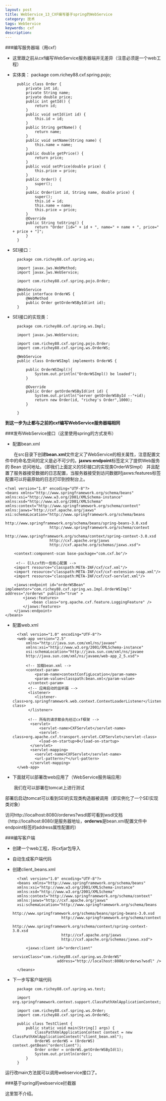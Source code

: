 ```yaml
---
layout: post
title: WebService_13_CXF编写基于spring的WebService
category: 技术
tags: WebService
keywords: cxf
description: 
---
```

###编写服务器端（用cxf）
* 这里跟之前从cxf编写WebService服务器端并无差异（注意必须是一个web工程）

* 实体类：
		package com.richey88.cxf.spring.pojo;
		
		public class Order {
			private int id;
			private String name;
			private double price;
			public int getId() {
				return id;
			}
			public void setId(int id) {
				this.id = id;
			}
			public String getName() {
				return name;
			}
			public void setName(String name) {
				this.name = name;
			}
			public double getPrice() {
				return price;
			}
			public void setPrice(double price) {
				this.price = price;
			}
			public Order() {
				super();
			}
			public Order(int id, String name, double price) {
				super();
				this.id = id;
				this.name = name;
				this.price = price;
			}
			@Override
			public String toString() {
				return "Order [id=" + id + ", name=" + name + ", price=" + price + "]";
			}
		}

* SEI接口：
	
		package com.richey88.cxf.spring.ws;
		
		import javax.jws.WebMethod;
		import javax.jws.WebService;
		
		import com.richey88.cxf.spring.pojo.Order;
		
		@WebService
		public interface OrderWS {
			@WebMethod
			public Order getOrderWSById(int id);
		}

* SEI接口的实现类：
	
		package com.richey88.cxf.spring.ws.Impl;
		
		import javax.jws.WebService;
		
		import com.richey88.cxf.spring.pojo.Order;
		import com.richey88.cxf.spring.ws.OrderWS;
		
		@WebService
		public class OrderWSImpl implements OrderWS {
		
			public OrderWSImpl(){
				System.out.println("OrderWSImpl() be loaded");
			}

			@Override
			public Order getOrderWSById(int id) {
				System.out.println("server getOrderWSById --"+id);
				return new Order(id, "richey's Order",1000);
			}
		
		}

**到这一步为止都与之前的cxf编写WebService服务器端相同**

###发布WebService接口（这里使用spring的方式发布）

* 配置bean.xml

　　在src目录下创建**bean.xml**文件定义了WebService的相关属性，注意配置文件中的命名空间的定义是必不可少的。**jaxws:endpoint**标签定义了提供Web服务的 Bean 访问地址。（即我们上面定义的SEI接口的实现类OrderWSImpl） 并且配置了服务器接受数据的日志配置，当服务器接受到访问数据时jaxws:features标签配置可以将最原始的日志打印到控制台上。


	<?xml version="1.0" encoding="UTF-8"?> 
	<beans xmlns="http://www.springframework.org/schema/beans" 
	xmlns:xsi="http://www.w3.org/2001/XMLSchema-instance" 
	xmlns:xsd="http://www.w3.org/2001/XMLSchema" 
	xmlns:context="http://www.springframework.org/schema/context" 
	xmlns:jaxws="http://cxf.apache.org/jaxws" 
	xsi:schemaLocation="http://www.springframework.org/schema/beans 
	                    http://www.springframework.org/schema/beans/spring-beans-3.0.xsd 
	                    http://www.springframework.org/schema/context 
	                    http://www.springframework.org/schema/context/spring-context-3.0.xsd 
	                    http://cxf.apache.org/jaxws  
	                    http://cxf.apache.org/schemas/jaxws.xsd">  
	 
	    <context:component-scan base-package="com.cxf.bo"/> 
	     
	     <!-- 引入cxf的一些核心配置 -->
	    <import resource="classpath:META-INF/cxf/cxf.xml"/> 
	    <import resource="classpath:META-INF/cxf/cxf-extension-soap.xml"/> 
	    <import resource="classpath:META-INF/cxf/cxf-servlet.xml"/> 
	 
	    <jaxws:endpoint id="orderWSBean" implementor="com.richey88.cxf.spring.ws.Impl.OrderWSImpl" address="/orderws" publish="true" > 
	        <jaxws:features>  
	            <bean class="org.apache.cxf.feature.LoggingFeature" />  
	        </jaxws:features>  
	    </jaxws:endpoint>  
	</beans> 

* 配置web.xml

		<?xml version="1.0" encoding="UTF-8"?> 
		<web-app version="2.5"  
		    xmlns="http://java.sun.com/xml/ns/javaee"  
		    xmlns:xsi="http://www.w3.org/2001/XMLSchema-instance"  
		    xsi:schemaLocation="http://java.sun.com/xml/ns/javaee  
		    http://java.sun.com/xml/ns/javaee/web-app_2_5.xsd"> 
		    
		    <!-- 加载bean.xml -->
		    <context-param> 
		        <param-name>contextConfigLocation</param-name> 
		        <param-value>classpath:bean.xml</param-value> 
		     </context-param> 
		     <!-- 应用启动的监听器 -->
		     <listener> 
		        <listener-class>org.springframework.web.context.ContextLoaderListener</listener-class> 
		     </listener> 
		     
		     <!-- 所有的请求都会先经过cxf框架 -->
		      <servlet>  
		          <servlet-name>CXFServlet</servlet-name>  
		          <servlet-class>org.apache.cxf.transport.servlet.CXFServlet</servlet-class>  
		          <load-on-startup>0</load-on-startup>  
		      </servlet>  
		      <servlet-mapping> 
		        <servlet-name>CXFServlet</servlet-name> 
		        <url-pattern>/*</url-pattern> 
		      </servlet-mapping> 
		</web-app> 


* 下面就可以部署改web应用了（WebService服务端应用）

　　我们在可以部署在tomcat上进行测试

部署后启动tomcat可以看到SEI的实现类构造器被调用（即实例化了一个SEI实现类对象）

访问http://localhost:8080/orderws?wsdl即可看到wsdl文档（http://localhost:8080/是服务器地址，**orderws**是bean.xml配置文件中endpoint标签的address属性配置的）

###编写客户端

* 创建一个web工程，将cxfjar包导入
* 自动生成客户端代码
* 创建client_beans.xml

		<?xml version="1.0" encoding="UTF-8"?> 
		<beans xmlns="http://www.springframework.org/schema/beans" 
		xmlns:xsi="http://www.w3.org/2001/XMLSchema-instance" 
		xmlns:xsd="http://www.w3.org/2001/XMLSchema" 
		xmlns:context="http://www.springframework.org/schema/context" 
		xmlns:jaxws="http://cxf.apache.org/jaxws" 
		xsi:schemaLocation="http://www.springframework.org/schema/beans 
		                    http://www.springframework.org/schema/beans/spring-beans-3.0.xsd 
		                    http://www.springframework.org/schema/context 
		                    http://www.springframework.org/schema/context/spring-context-3.0.xsd 
		                    http://cxf.apache.org/jaxws  
		                    http://cxf.apache.org/schemas/jaxws.xsd">  
		 
		    <jaxws:client id="orderclient" 
		    			  serviceClass="com.richey88.cxf.spring.ws.OrderWS" 
		    			  address="http://localhost:8080/orderws?wsdl" />
		    
		</beans> 

* 下一步写客户端代码

		package com.richey88.cxf.spring.ws.test;
		
		import org.springframework.context.support.ClassPathXmlApplicationContext;
		
		import com.richey88.cxf.spring.ws.Order;
		import com.richey88.cxf.spring.ws.OrderWS;
		
		public class TestClient {
			public static void main(String[] args) {
				ClassPathXmlApplicationContext context = new ClassPathXmlApplicationContext("client_bean.xml");
				OrderWS orderWS = (OrderWS) context.getBean("orderclient");
				Order order = orderWS.getOrderWSById(1);
				System.out.println(order);
			}
		}

运行改main方法就可以调用webservice接口了。

###基于spring的webservice拦截器

这里暂不介绍。
